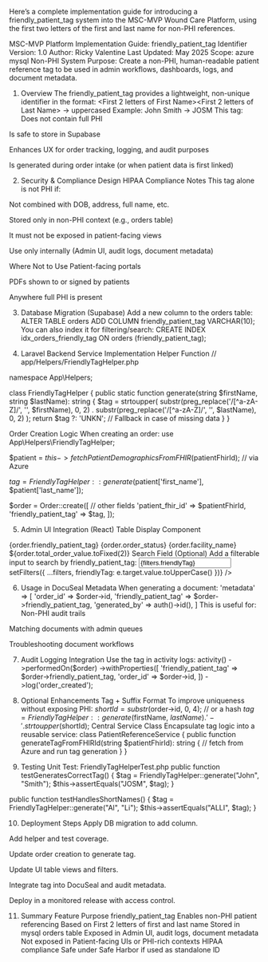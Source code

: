 Here’s a complete implementation guide for introducing a friendly_patient_tag system into the MSC-MVP Wound Care Platform, using the first two letters of the first and last name for non-PHI references.

MSC-MVP Platform Implementation Guide: friendly_patient_tag Identifier
Version: 1.0
Author: Ricky Valentine
Last Updated: May 2025
Scope: azure mysql Non-PHI System
Purpose: Create a non-PHI, human-readable patient reference tag to be used in admin workflows, dashboards, logs, and document metadata.

1. Overview
The friendly_patient_tag provides a lightweight, non-unique identifier in the format:
<First 2 letters of First Name><First 2 letters of Last Name> → uppercased
Example: John Smith → JOSM
This tag:
Does not contain full PHI


Is safe to store in Supabase


Enhances UX for order tracking, logging, and audit purposes


Is generated during order intake (or when patient data is first linked)



2. Security & Compliance Design
HIPAA Compliance Notes
This tag alone is not PHI if:


Not combined with DOB, address, full name, etc.


Stored only in non-PHI context (e.g., orders table)


It must not be exposed in patient-facing views


Use only internally (Admin UI, audit logs, document metadata)


Where Not to Use
Patient-facing portals


PDFs shown to or signed by patients


Anywhere full PHI is present



3. Database Migration (Supabase)
Add a new column to the orders table:
ALTER TABLE orders
ADD COLUMN friendly_patient_tag VARCHAR(10);
You can also index it for filtering/search:
CREATE INDEX idx_orders_friendly_tag ON orders (friendly_patient_tag);

4. Laravel Backend Service Implementation
Helper Function
// app/Helpers/FriendlyTagHelper.php

namespace App\Helpers;

class FriendlyTagHelper
{
    public static function generate(string $firstName, string $lastName): string
    {
        $tag = strtoupper(
            substr(preg_replace('/[^a-zA-Z]/', '', $firstName), 0, 2) .
            substr(preg_replace('/[^a-zA-Z]/', '', $lastName), 0, 2)
        );
        return $tag ?: 'UNKN'; // Fallback in case of missing data
    }
}

Order Creation Logic
When creating an order:
use App\Helpers\FriendlyTagHelper;

$patient = $this->fetchPatientDemographicsFromFHIR($patientFhirId); // via Azure

$tag = FriendlyTagHelper::generate($patient['first_name'], $patient['last_name']);

$order = Order::create([
    // other fields
    'patient_fhir_id' => $patientFhirId,
    'friendly_patient_tag' => $tag,
]);

5. Admin UI Integration (React)
Table Display Component
<TableRow>
  <TableCell>{order.friendly_patient_tag}</TableCell>
  <TableCell>{order.order_status}</TableCell>
  <TableCell>{order.facility_name}</TableCell>
  <TableCell>${order.total_order_value.toFixed(2)}</TableCell>
</TableRow>
Search Field (Optional)
Add a filterable input to search by friendly_patient_tag:
<Input
  label="Patient Tag"
  value={filters.friendlyTag}
  onChange={(e) => setFilters({ ...filters, friendlyTag: e.target.value.toUpperCase() })}
/>

6. Usage in DocuSeal Metadata
When generating a document:
'metadata' => [
    'order_id' => $order->id,
    'friendly_patient_tag' => $order->friendly_patient_tag,
    'generated_by' => auth()->id(),
]
This is useful for:
Non-PHI audit trails


Matching documents with admin queues


Troubleshooting document workflows



7. Audit Logging Integration
Use the tag in activity logs:
activity()
    ->performedOn($order)
    ->withProperties([
        'friendly_patient_tag' => $order->friendly_patient_tag,
        'order_id' => $order->id,
    ])
    ->log('order_created');

8. Optional Enhancements
Tag + Suffix Format
To improve uniqueness without exposing PHI:
$shortId = substr($order->id, 0, 4); // or a hash
$tag = FriendlyTagHelper::generate($firstName, $lastName) . '-' . strtoupper($shortId);
Central Service Class
Encapsulate tag logic into a reusable service:
class PatientReferenceService {
    public function generateTagFromFHIRId(string $patientFhirId): string {
        // fetch from Azure and run tag generation
    }
}

9. Testing
Unit Test: FriendlyTagHelperTest.php
public function testGeneratesCorrectTag() {
    $tag = FriendlyTagHelper::generate("John", "Smith");
    $this->assertEquals("JOSM", $tag);
}

public function testHandlesShortNames() {
    $tag = FriendlyTagHelper::generate("Al", "Li");
    $this->assertEquals("ALLI", $tag);
}

10. Deployment Steps
Apply DB migration to add column.


Add helper and test coverage.


Update order creation to generate tag.


Update UI table views and filters.


Integrate tag into DocuSeal and audit metadata.


Deploy in a monitored release with access control.



11. Summary
Feature
Purpose
friendly_patient_tag
Enables non-PHI patient referencing
Based on
First 2 letters of first and last name
Stored in
mysql orders table
Exposed in
Admin UI, audit logs, document metadata
Not exposed in
Patient-facing UIs or PHI-rich contexts
HIPAA compliance
Safe under Safe Harbor if used as standalone ID




